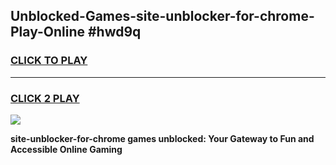
## Unblocked-Games-site-unblocker-for-chrome-Play-Online #hwd9q
<h3>
<a href="https://news.freeplayer.one?title=site-unblocker-for-chrome&ref=3">CLICK TO PLAY</a></h3>
<hr>

<h3>
<a href="https://news.freeplayer.one?title=site-unblocker-for-chrome&ref=3">CLICK 2 PLAY</a>
  
</h3>

<a href="https://news.freeplayer.one?title=site-unblocker-for-chrome&ref=3"><img src="https://clearcache.store/games.png"></a>


**site-unblocker-for-chrome games unblocked: Your Gateway to Fun and Accessible Online Gaming**

